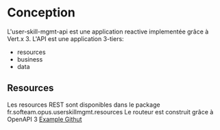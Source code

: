 # Conception

L'user-skill-mgmt-api est une application reactive implementée grâce à Vert.x 3.
L'API est une application 3-tiers:

* resources
* business
* data

## Resources
Les resources REST sont disponibles dans le package fr.softeam.opus.userskillmgmt.resources
Le routeur est construit grâce à OpenAPI 3 [Example Githut](https://github.com/vert-x3/vertx-examples/tree/master/web-api-service-example)
